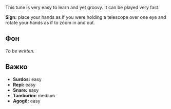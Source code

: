This tune is very easy to learn and yet groovy. It can be played very fast.

**Sign:** place your hands as if you were holding a telescope over one eye and
rotate your hands as if to zoom in and out.

## Фон

*To be written.*

## Важко

* **Surdos:** easy
* **Repi:** easy
* **Snare:** easy
* **Tamborim:** medium
* **Agogô:** easy
